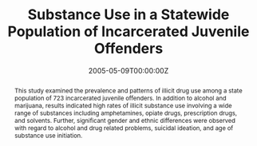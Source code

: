 ---
title: "Substance Use in a Statewide Population of Incarcerated Juvenile Offenders"
authors:
- admin
date: "2005-05-09T00:00:00Z"
doi: "https://doi.org/10.1300/J394v02n01_09"

# Schedule page publish date (NOT publication's date).
publishDate: "2020-08-18T00:00:00Z"

# Publication type.
# Legend: 0 = Uncategorized; 1 = Conference paper; 2 = Journal article;
# 3 = Preprint / Working Paper; 4 = Report; 5 = Book; 6 = Book section;
# 7 = Thesis; 8 = Patent
publication_types: ["2"]

# Publication name and optional abbreviated publication name.
publication: "Journal of Evidence-Based Social Work"
publication_short: "J Evid Base Soc Work"

abstract: This study examined the prevalence and patterns of illicit drug use among a state population of 723 incarcerated juvenile offenders. In addition to alcohol and marijuana, results indicated high rates of illicit substance use involving a wide range of substances including amphetamines, opiate drugs, prescription drugs, and solvents. Further, significant gender and ethnic differences were observed with regard to alcohol and drug related problems, suicidal ideation, and age of substance use initiation.

# Summary. An optional shortened abstract.
# summary: Lorem ipsum dolor sit amet, consectetur adipiscing elit. Duis posuere tellus ac convallis placerat. Proin tincidunt magna sed ex sollicitudin condimentum.

tags:
- Substance abuse
- Juvenile offenders
- Incarcerated youth
- Adolescent substane use
- Juvenile justice

featured: false

links:
- name: Online Access
  url: https://www.tandfonline.com/doi/abs/10.1300/J394v02n01_09?journalCode=webs20
# url_pdf: '#'
# url_code: '#'
# url_dataset: '#'
# url_poster: '#'
# url_project: ''
# url_slides: ''
# url_source: '#'
# url_video: '#'

# Featured image
# To use, add an image named `featured.jpg/png` to your page's folder. 
image:
  caption: ''
  focal_point: ""
  preview_only: false

# Associated Projects (optional).
#   Associate this publication with one or more of your projects.
#   Simply enter your project's folder or file name without extension.
#   E.g. `internal-project` references `content/project/internal-project/index.md`.
#   Otherwise, set `projects: []`.
# projects:


# Slides (optional).
#   Associate this publication with Markdown slides.
#   Simply enter your slide deck's filename without extension.
#   E.g. `slides: "example"` references `content/slides/example/index.md`.
#   Otherwise, set `slides: ""`.
slides: ""
---
